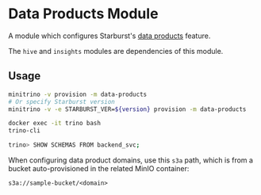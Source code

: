 # Data Products Module  

A module which configures Starburst's [data
products](https://docs.starburst.io/latest/data-products.html) feature.

The `hive` and `insights` modules are dependencies of this module.

## Usage

```sh
minitrino -v provision -m data-products
# Or specify Starburst version
minitrino -v -e STARBURST_VER=${version} provision -m data-products

docker exec -it trino bash 
trino-cli

trino> SHOW SCHEMAS FROM backend_svc;
```

When configuring data product domains, use this `s3a` path, which is from a
bucket auto-provisioned in the related MinIO container:

```txt
s3a://sample-bucket/<domain>
```
